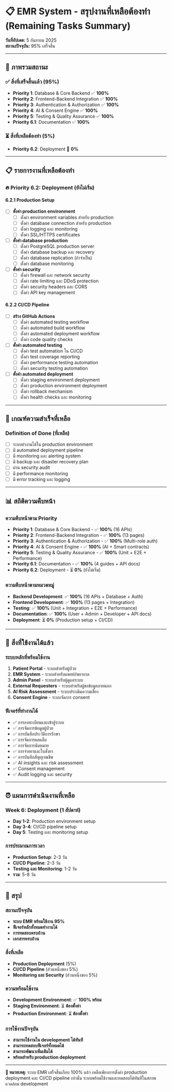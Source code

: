 # 📋 EMR System - สรุปงานที่เหลือต้องทำ (Remaining Tasks Summary)

**วันที่อัปเดต:** 5 กันยายน 2025  
**สถานะปัจจุบัน:** 95% เสร็จสิ้น

---

## 🎯 ภาพรวมสถานะ

### ✅ สิ่งที่เสร็จสิ้นแล้ว (95%)
- **Priority 1**: Database & Core Backend ✅ **100%**
- **Priority 2**: Frontend-Backend Integration ✅ **100%**
- **Priority 3**: Authentication & Authorization ✅ **100%**
- **Priority 4**: AI & Consent Engine ✅ **100%**
- **Priority 5**: Testing & Quality Assurance ✅ **100%**
- **Priority 6.1**: Documentation ✅ **100%**

### ⏳ สิ่งที่เหลือต้องทำ (5%)
- **Priority 6.2**: Deployment 🔄 **0%**

---

## 📋 รายการงานที่เหลือต้องทำ

### 🔥 Priority 6.2: Deployment (ยังไม่เริ่ม)

#### **6.2.1 Production Setup**
- [ ] **ตั้งค่า production environment**
  - [ ] ตั้งค่า environment variables สำหรับ production
  - [ ] ตั้งค่า database connection สำหรับ production
  - [ ] ตั้งค่า logging และ monitoring
  - [ ] ตั้งค่า SSL/HTTPS certificates

- [ ] **ตั้งค่า database production**
  - [ ] ตั้งค่า PostgreSQL production server
  - [ ] ตั้งค่า database backup และ recovery
  - [ ] ตั้งค่า database replication (ถ้าจำเป็น)
  - [ ] ตั้งค่า database monitoring

- [ ] **ตั้งค่า security**
  - [ ] ตั้งค่า firewall และ network security
  - [ ] ตั้งค่า rate limiting และ DDoS protection
  - [ ] ตั้งค่า security headers และ CORS
  - [ ] ตั้งค่า API key management

#### **6.2.2 CI/CD Pipeline**
- [ ] **สร้าง GitHub Actions**
  - [ ] ตั้งค่า automated testing workflow
  - [ ] ตั้งค่า automated build workflow
  - [ ] ตั้งค่า automated deployment workflow
  - [ ] ตั้งค่า code quality checks

- [ ] **ตั้งค่า automated testing**
  - [ ] ตั้งค่า test automation ใน CI/CD
  - [ ] ตั้งค่า test coverage reporting
  - [ ] ตั้งค่า performance testing automation
  - [ ] ตั้งค่า security testing automation

- [ ] **ตั้งค่า automated deployment**
  - [ ] ตั้งค่า staging environment deployment
  - [ ] ตั้งค่า production environment deployment
  - [ ] ตั้งค่า rollback mechanism
  - [ ] ตั้งค่า health checks และ monitoring

---

## 🎯 เกณฑ์ความสำเร็จที่เหลือ

### **Definition of Done (ที่เหลือ)**
- [ ] ระบบทำงานได้ใน production environment
- [ ] มี automated deployment pipeline
- [ ] มี monitoring และ alerting system
- [ ] มี backup และ disaster recovery plan
- [ ] ผ่าน security audit
- [ ] มี performance monitoring
- [ ] มี error tracking และ logging

---

## 📊 สถิติความคืบหน้า

### **ความคืบหน้าตาม Priority**
- **Priority 1**: Database & Core Backend - ✅ **100%** (16 APIs)
- **Priority 2**: Frontend-Backend Integration - ✅ **100%** (13 pages)
- **Priority 3**: Authentication & Authorization - ✅ **100%** (Multi-role auth)
- **Priority 4**: AI & Consent Engine - ✅ **100%** (AI + Smart contracts)
- **Priority 5**: Testing & Quality Assurance - ✅ **100%** (Unit + E2E + Performance)
- **Priority 6.1**: Documentation - ✅ **100%** (4 guides + API docs)
- **Priority 6.2**: Deployment - ⏳ **0%** (ยังไม่เริ่ม)

### **ความคืบหน้าตามหมวดหมู่**
- **Backend Development**: ✅ **100%** (16 APIs + Database + Auth)
- **Frontend Development**: ✅ **100%** (13 pages + Integration)
- **Testing**: ✅ **100%** (Unit + Integration + E2E + Performance)
- **Documentation**: ✅ **100%** (User + Admin + Developer + API docs)
- **Deployment**: ⏳ **0%** (Production setup + CI/CD)

---

## 🚀 สิ่งที่ใช้งานได้แล้ว

### **ระบบหลักที่พร้อมใช้งาน**
1. **Patient Portal** - ระบบสำหรับผู้ป่วย
2. **EMR System** - ระบบสำหรับแพทย์/พยาบาล
3. **Admin Panel** - ระบบสำหรับผู้ดูแลระบบ
4. **External Requesters** - ระบบสำหรับผู้ขอข้อมูลภายนอก
5. **AI Risk Assessment** - ระบบประเมินความเสี่ยง
6. **Consent Engine** - ระบบจัดการ consent

### **ฟีเจอร์ที่ทำงานได้**
- ✅ การลงทะเบียนและเข้าสู่ระบบ
- ✅ การจัดการข้อมูลผู้ป่วย
- ✅ การบันทึกประวัติการรักษา
- ✅ การจัดการผลแล็บ
- ✅ การจัดการนัดหมาย
- ✅ การจ่ายยาและใบสั่งยา
- ✅ การบันทึกสัญญาณชีพ
- ✅ AI insights และ risk assessment
- ✅ Consent management
- ✅ Audit logging และ security

---

## ⏰ แผนการดำเนินงานที่เหลือ

### **Week 6: Deployment (1 สัปดาห์)**
- **Day 1-2**: Production environment setup
- **Day 3-4**: CI/CD pipeline setup
- **Day 5**: Testing และ monitoring setup

### **การประมาณการเวลา**
- **Production Setup**: 2-3 วัน
- **CI/CD Pipeline**: 2-3 วัน
- **Testing และ Monitoring**: 1-2 วัน
- **รวม**: 5-8 วัน

---

## 🎯 สรุป

### **สถานะปัจจุบัน**
- **ระบบ EMR พร้อมใช้งาน 95%**
- **ฟีเจอร์หลักทั้งหมดทำงานได้**
- **การทดสอบครบถ้วน**
- **เอกสารครบถ้วน**

### **สิ่งที่เหลือ**
- **Production Deployment** (5%)
- **CI/CD Pipeline** (ส่วนหนึ่งของ 5%)
- **Monitoring และ Security** (ส่วนหนึ่งของ 5%)

### **ความพร้อมใช้งาน**
- **Development Environment**: ✅ **100% พร้อม**
- **Staging Environment**: ⏳ **ต้องตั้งค่า**
- **Production Environment**: ⏳ **ต้องตั้งค่า**

### **การใช้งานปัจจุบัน**
- **สามารถใช้งานใน development ได้ทันที**
- **สามารถทดสอบฟีเจอร์ทั้งหมดได้**
- **สามารถพัฒนาเพิ่มเติมได้**
- **พร้อมสำหรับ production deployment**

---

**📝 หมายเหตุ:** ระบบ EMR เสร็จสิ้นเกือบ 100% แล้ว เหลือเพียงการตั้งค่า production deployment และ CI/CD pipeline เท่านั้น ระบบพร้อมใช้งานและทดสอบได้ทันทีในสภาพแวดล้อม development
